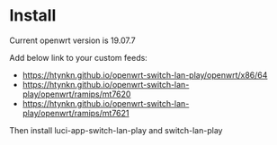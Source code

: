 # Install
Current openwrt version is 19.07.7

Add below link to your custom feeds:

+ https://htynkn.github.io/openwrt-switch-lan-play/openwrt/x86/64
+ https://htynkn.github.io/openwrt-switch-lan-play/openwrt/ramips/mt7620
+ https://htynkn.github.io/openwrt-switch-lan-play/openwrt/ramips/mt7621

Then install luci-app-switch-lan-play and switch-lan-play
